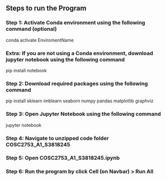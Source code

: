 ## Steps to run the Program

### Step 1: Activate Conda environment using the following command (optional)
conda activate EnviromentName

### Extra: If you are not using a Conda environment, download jupyter notebook using the following command
pip install notebook

### Step 2: Download required packages using the following command
pip install sklearn imblearn seaborn numpy pandas matplotlib graphviz

### Step 3: Open Jupyter Notebook using the following command
jupyter notebook

### Step 4: Navigate to unzipped code folder COSC2753_A1_S3818245

### Step 5: Open COSC2753_A1_S3818245.ipynb

### Step 6: Run the program by click Cell (on Navbar) > Run All